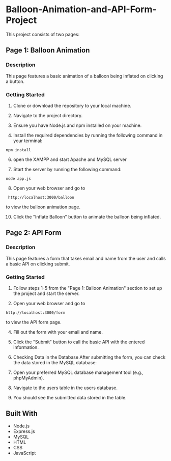 # Balloon-Animation-and-API-Form-Project
This project consists of two pages:

## Page 1: Balloon Animation

### Description

This page features a basic animation of a balloon being inflated on clicking a button.

### Getting Started

1. Clone or download the repository to your local machine.

2. Navigate to the project directory.

3. Ensure you have Node.js and npm installed on your machine.

4. Install the required dependencies by running the following command in your terminal:
```
npm install
```

6. open the XAMPP and start Apache and MySQL server

7. Start the server by running the following command:
```
node app.js
```

8. Open your web browser and go to 
```
 http://localhost:3000/balloon
```
to view the balloon animation page.

10. Click the "Inflate Balloon" button to animate the balloon being inflated.

## Page 2: API Form

### Description

This page features a form that takes email and name from the user and calls a basic API on clicking submit.

### Getting Started

1. Follow steps 1-5 from the "Page 1: Balloon Animation" section to set up the project and start the server.

2. Open your web browser and go to
```
http://localhost:3000/form
```
 to view the API form page.

4. Fill out the form with your email and name.

5. Click the "Submit" button to call the basic API with the entered information.
6. Checking Data in the Database
After submitting the form, you can check the data stored in the MySQL database:
1.	Open your preferred MySQL database management tool (e.g., phpMyAdmin).
2.	Navigate to the users table in the users database.
3.	You should see the submitted data stored in the table.


## Built With

- Node.js
- Express.js
- MySQL
- HTML
- CSS
- JavaScript





